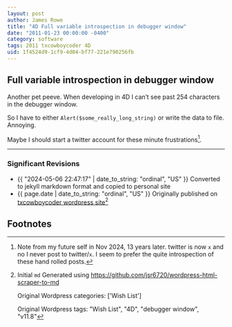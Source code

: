 ```yaml
---
layout: post
author: James Rowe
title: "4D Full variable introspection in debugger window"
date: "2011-01-23 00:00:00 -0400"
category: software
tags: 2011 txcowboycoder 4D
uid: 1f4524d9-1cf9-4d04-bf77-221e790256fb
---
```


## Full variable introspection in debugger window

Another pet peeve. When developing in 4D I can’t see past 254 characters in the debugger window.

So I have to either `Alert($some_really_long_string)` or write the data to file. Annoying.

Maybe I should start a twitter account for these minute frustrations[^update].


---

### Significant Revisions

- {{ "2024-05-06 22:47:17" | date_to_string: "ordinal", "US" }} Converted to jekyll markdown format and copied to personal site
- {{ page.date | date_to_string: "ordinal", "US" }} Originally published on [txcowboycoder wordpress site](https://txcowboycoder.wordpress.com/2011/01/23/full-variable-introspection-in-debugger-window/)[^draft]

## Footnotes

[^update]: Note from my future self in Nov 2024, 13 years later. twitter is now `x` and no I never post to twitter/`x`. I seem to prefer the quite introspection of these hand rolled posts.

[^draft]: Initial `md` Generated using <https://github.com/jsr6720/wordpress-html-scraper-to-md>

    Original Wordpress categories: ['Wish List']

    Original Wordpress tags: "Wish List", "4D", "debugger window", "v11.8"
